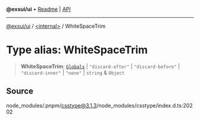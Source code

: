 **@exsui/ui** • [Readme](../../README.md) \| [API](../../globals.md)

***

[@exsui/ui](../../README.md) / [\<internal\>](../README.md) / WhiteSpaceTrim

# Type alias: WhiteSpaceTrim

> **WhiteSpaceTrim**: [`Globals`](Globals.md) \| `"discard-after"` \| `"discard-before"` \| `"discard-inner"` \| `"none"` \| `string` & `Object`

## Source

node\_modules/.pnpm/csstype@3.1.3/node\_modules/csstype/index.d.ts:20202
